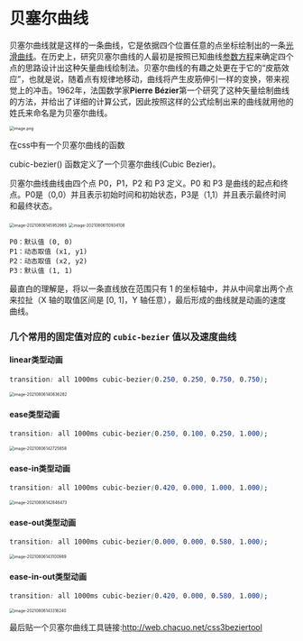 # 贝塞尔曲线

贝塞尔曲线就是这样的一条曲线，它是依据四个位置任意的点坐标绘制出的一条[光滑曲线](https://baike.baidu.com/item/光滑曲线)。在历史上，研究贝塞尔曲线的人最初是按照已知曲线[参数方程](https://baike.baidu.com/item/参数方程)来确定四个点的思路设计出这种矢量曲线绘制法。贝塞尔曲线的有趣之处更在于它的“皮筋效应”，也就是说，随着点有规律地移动，曲线将产生皮筋伸引一样的变换，带来视觉上的冲击。1962年，法国数学家**Pierre Bézier**第一个研究了这种矢量绘制曲线的方法，并给出了详细的计算公式，因此按照这样的公式绘制出来的曲线就用他的姓氏来命名是为贝塞尔曲线。

<img src="https://p1-juejin.byteimg.com/tos-cn-i-k3u1fbpfcp/b8fec96e61e24904b949926a6c4394a8~tplv-k3u1fbpfcp-watermark.image" alt="image.png" style="zoom:50%;" />

在css中有一个贝塞尔曲线的函数

cubic-bezier() 函数定义了一个贝塞尔曲线(Cubic Bezier)。

贝塞尔曲线曲线由四个点 P0，P1，P2 和 P3 定义。P0 和 P3 是曲线的起点和终点。P0是（0,0）并且表示初始时间和初始状态，P3是（1,1）并且表示最终时间和最终状态。

<img src="/Users/caiyifan5/Library/Application Support/typora-user-images/image-20210806145952665.png" alt="image-20210806145952665" style="zoom:50%;" />

<img src="/Users/caiyifan5/Library/Application Support/typora-user-images/image-20210806110934108.png" alt="image-20210806110934108" style="zoom:50%;" />

```
P0：默认值 (0, 0)
P1：动态取值 (x1, y1)
P2：动态取值 (x2, y2)
P3：默认值 (1, 1)
```

最直白的理解是，将以一条直线放在范围只有 1 的坐标轴中，并从中间拿出两个点来拉扯（X 轴的取值区间是 [0, 1]，Y 轴任意），最后形成的曲线就是动画的速度曲线。

### 几个常用的固定值对应的 `cubic-bezier` 值以及速度曲线

#### linear类型动画

```css
transition: all 1000ms cubic-bezier(0.250, 0.250, 0.750, 0.750); 
```

<img src="/Users/caiyifan5/Library/Application Support/typora-user-images/image-20210806140636262.png" alt="image-20210806140636262" style="zoom:50%;" />

#### ease类型动画

```css
transition: all 1000ms cubic-bezier(0.250, 0.100, 0.250, 1.000);
```

<img src="/Users/caiyifan5/Library/Application Support/typora-user-images/image-20210806142725658.png" alt="image-20210806142725658" style="zoom:50%;" />

#### ease-in类型动画

```css
transition: all 1000ms cubic-bezier(0.420, 0.000, 1.000, 1.000); 
```

<img src="/Users/caiyifan5/Library/Application Support/typora-user-images/image-20210806142846473.png" alt="image-20210806142846473" style="zoom:50%;" />

#### ease-out类型动画

```css
transition: all 1000ms cubic-bezier(0.000, 0.000, 0.580, 1.000); 
```

<img src="/Users/caiyifan5/Library/Application Support/typora-user-images/image-20210806143100989.png" alt="image-20210806143100989" style="zoom:50%;" />

#### ease-in-out类型动画

```css
transition: all 1000ms cubic-bezier(0.420, 0.000, 0.580, 1.000); 
```

<img src="/Users/caiyifan5/Library/Application Support/typora-user-images/image-20210806143316240.png" alt="image-20210806143316240" style="zoom:50%;" />

最后贴一个贝塞尔曲线工具链接:http://web.chacuo.net/css3beziertool
